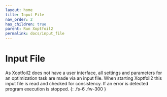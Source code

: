 ```yaml
---
layout: home
title: Input File
nav_order: 2
has_children: true
parent: Run Xoptfoil2
permalink: docs/input_file
---
```


# Input File 

As Xoptfoil2 does not have a user interface, all settings and parameters for an optimization task are made via an input file. When starting Xoptfoil2 this input file is read and checked for consistency. If an error is detected program execution is stopped. 
{: .fs-6 .fw-300 }
